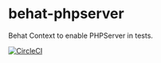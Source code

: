 # behat-phpserver
Behat Context to enable PHPServer in tests.

[![CircleCI](https://circleci.com/gh/integratedexperts/behat-phpserver.svg?style=svg)](https://circleci.com/gh/integratedexperts/behat-phpserver)
